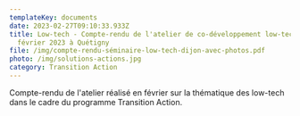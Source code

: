 ```yaml
---
templateKey: documents
date: 2023-02-27T09:10:33.933Z
title: Low-tech - Compte-rendu de l'atelier de co-développement low-tech - 10
  février 2023 à Quétigny
file: /img/compte-rendu-séminaire-low-tech-dijon-avec-photos.pdf
photo: /img/solutions-actions.jpg
category: Transition Action
---
```

Compte-rendu de l'atelier réalisé en février sur la thématique des low-tech dans le cadre du programme Transition Action.